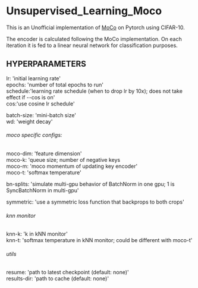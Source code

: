 # Unsupervised_Learning_Moco

This is an Unofficial implementation of [MoCo](https://arxiv.org/abs/1911.05722) on Pytorch using CIFAR-10.  

The encoder is calculated following the MoCo implementation. On each iteration it is fed to a linear neural network for classification purposes. 

## HYPERPARAMETERS

lr: 'initial learning rate' <br/>
epochs: 'number of total epochs to run' <br/>
schedule:'learning rate schedule (when to drop lr by 10x); does not take effect if --cos is on' <br/>
cos:'use cosine lr schedule' <br/>

batch-size: 'mini-batch size' <br/>
wd: 'weight decay' <br/>

###### moco specific configs:
moco-dim: 'feature dimension' <br/>
moco-k: 'queue size; number of negative keys <br/>
moco-m: 'moco momentum of updating key encoder' <br/>
moco-t: 'softmax temperature' <br/>

bn-splits: 'simulate multi-gpu behavior of BatchNorm in one gpu; 1 is SyncBatchNorm in multi-gpu' <br/>

symmetric: 'use a symmetric loss function that backprops to both crops' <br/>

###### knn monitor
knn-k: 'k in kNN monitor' <br/>
knn-t: 'softmax temperature in kNN monitor; could be different with moco-t' <br/>

###### utils
resume: 'path to latest checkpoint (default: none)' <br/>
results-dir: 'path to cache (default: none)' <br/>
